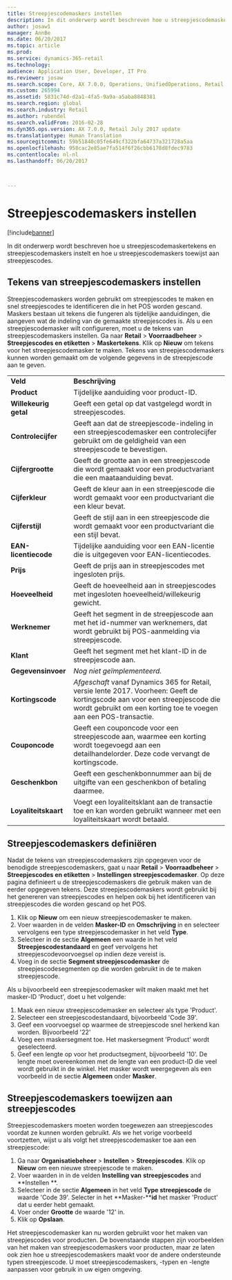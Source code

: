 ```yaml
---
title: Streepjescodemaskers instellen
description: In dit onderwerp wordt beschreven hoe u streepjescodemaskertekens en streepjescodemaskers instelt en hoe u streepjescodemaskers toewijst aan streepjescodes.
author: josaw1
manager: AnnBe
ms.date: 06/20/2017
ms.topic: article
ms.prod: 
ms.service: dynamics-365-retail
ms.technology: 
audience: Application User, Developer, IT Pro
ms.reviewer: josaw
ms.search.scope: Core, AX 7.0.0, Operations, UnifiedOperations, Retail
ms.custom: 265994
ms.assetid: 5831c74d-d2a1-4fa5-9a9a-a5aba8848381
ms.search.region: global
ms.search.industry: Retail
ms.author: rubendel
ms.search.validFrom: 2016-02-28
ms.dyn365.ops.version: AX 7.0.0, Retail July 2017 update
ms.translationtype: Human Translation
ms.sourcegitcommit: 59b51840c05fe649cf322bfa64737a321728a5aa
ms.openlocfilehash: 958cac2e85ae7fa514f6f26cbb6178d8fdec9783
ms.contentlocale: nl-nl
ms.lasthandoff: 06/20/2017



---
```


# <a name="set-up-bar-code-masks"></a>Streepjescodemaskers instellen

[!include[banner](includes/banner.md)]


In dit onderwerp wordt beschreven hoe u streepjescodemaskertekens en streepjescodemaskers instelt en hoe u streepjescodemaskers toewijst aan streepjescodes.

<a name="set-up-bar-code-mask-characters"></a>Tekens van streepjescodemaskers instellen
-------------------------------

Streepjescodemaskers worden gebruikt om streepjescodes te maken en snel streepjescodes te identificeren die in het POS worden gescand. Maskers bestaan uit tekens die fungeren als tijdelijke aanduidingen, die aangeven wat de indeling van de gemaakte streepjescodes is. Als u een streepjescodemasker wilt configureren, moet u de tekens van streepjescodemaskers instellen. Ga naar **Retail** &gt; **Voorraadbeheer** &gt; **Streepjescodes en etiketten** &gt; **Maskertekens**. Klik op **Nieuw** om tekens voor het streepjescodemasker te maken. Tekens van streepjescodemaskers kunnen worden gemaakt om de volgende gegevens in de streepjescode aan te geven.

|                      |                                                                                                                 |
|----------------------|-----------------------------------------------------------------------------------------------------------------|
| **Veld**            | **Beschrijving**                                                                                                 |
| **Product**          | Tijdelijke aanduiding voor product-ID.                                                                                     |
| **Willekeurig getal**       | Geeft een getal op dat vastgelegd wordt in streepjescodes.                                                  |
| **Controlecijfer**      | Geeft aan dat de streepjescode-indeling in een streepjescodemasker een controlecijfer gebruikt om de geldigheid van een streepjescode te bevestigen. |
| **Cijfergrootte**       | Geeft de grootte aan in een streepjescode die wordt gemaakt voor een productvariant die een maataanduiding bevat.                                 |
| **Cijferkleur**      | Geeft de kleur aan in een streepjescode die wordt gemaakt voor een productvariant die een kleur bevat.                               |
| **Cijferstijl**      | Geeft de stijl aan in een streepjescode die wordt gemaakt voor een productvariant die een stijl bevat.                             |
| **EAN-licentiecode** | Tijdelijke aanduiding voor een EAN-licentie die is uitgegeven voor EAN-licentiecodes.                                                       |
| **Prijs**            | Geeft de prijs aan in streepjescodes met ingesloten prijs.                                                                   |
| **Hoeveelheid**         | Geeft de hoeveelheid aan in streepjescodes met ingesloten hoeveelheid/willekeurig gewicht.                                                |
| **Werknemer**         | Geeft het segment in de streepjescode aan met het id-nummer van werknemers, dat wordt gebruikt bij POS-aanmelding via streepjescode.                                  |
| **Klant**         | Geeft het segment met het klant-ID in de streepjescode aan.                                                                                  |
| **Gegevensinvoer**       | *Nog niet geïmplementeerd.*                                                                                          |
| **Kortingscode**    | *Afgeschaft* vanaf Dynamics 365 for Retail, versie lente 2017. Voorheen: Geeft de kortingscode aan voor een streepjescode die wordt gebruikt om een korting toe te voegen aan een POS-transactie.                                                                   |
| **Couponcode**      | Geeft een couponcode voor een streepjescode aan, waarmee een korting wordt toegevoegd aan een detailhandelorder. Deze code vervangt de kortingscode.     |
| **Geschenkbon**        | Geeft een geschenkbonnummer aan bij de uitgifte van een geschenkbon of betaling daarmee.                                               |
| **Loyaliteitskaart**     | Voegt een loyaliteitsklant aan de transactie toe en kan worden gebruikt wanneer met een loyaliteitskaart wordt betaald.                             |

## <a name="define-bar-code-masks"></a>Streepjescodemaskers definiëren
Nadat de tekens van streepjescodemaskers zijn opgegeven voor de benodigde streepjescodemaskers, gaat u naar **Retail** &gt; **Voorraadbeheer** &gt; **Streepjescodes en etiketten** &gt; **Instellingen streepjescodemasker**. Op deze pagina definieert u de streepjescodemaskers die gebruik maken van de eerder opgegeven tekens. Deze streepjescodemaskers wordt gebruikt bij het genereren van streepjescodes en helpen ook bij het identificeren van streepjescodes die worden gescand op het POS.

1.  Klik op **Nieuw** om een nieuw streepjescodemasker te maken.
2.  Voer waarden in de velden **Masker-ID** en **Omschrijving** in en selecteer vervolgens een type streepjescodemasker in het veld **Type**.
3.  Selecteer in de sectie **Algemeen** een waarde in het veld **Streepjescodestandaard** en geef vervolgens het streepjescodevoorvoegsel op indien deze vereist is.
4.  Voeg in de sectie **Segment streepjescodemasker** de streepjescodesegmenten op die worden gebruikt in de te maken streepjescode.

Als u bijvoorbeeld een streepjescodemasker wilt maken maakt met het masker-ID 'Product', doet u het volgende:

1.  Maak een nieuw streepjescodemasker en selecteer als type 'Product'.
2.  Selecteer een streepjescodestandaard, bijvoorbeeld 'Code 39'.
3.  Geef een voorvoegsel op waarmee de streepjescode snel herkend kan worden. Bijvoorbeeld '22'
4.  Voeg een maskersegment toe. Het maskersegment 'Product' wordt geselecteerd.
5.  Geef een lengte op voor het productsegment, bijvoorbeeld '10'. De lengte moet overeenkomen met de lengte van een product-ID die veel wordt gebruikt in de winkel. Het masker wordt weergegeven als een voorbeeld in de sectie **Algemeen** onder **Masker**.

## <a name="assign-bar-code-masks-to-bar-codes"></a>Streepjescodemaskers toewijzen aan streepjescodes
Streepjescodemaskers moeten worden toegewezen aan streepjescodes voordat ze kunnen worden gebruikt. Als we het vorige voorbeeld voortzetten, wijst u als volgt het streepjescodemasker toe aan een streepjescode:

1.  Ga naar **Organisatiebeheer** &gt; **Instellen** &gt; **Streepjescodes**. Klik op **Nieuw** om een nieuwe streepjescode te maken.
2.  Voer waarden in in de velden **Instelling van** **streepjescodes** and **Instellen **.
3.  Selecteer in de sectie **Algemeen** in het veld **Type streepjescode** de waarde 'Code 39'. Selecter in het **Masker-****id** het masker 'Product' dat u eerder hebt gemaakt.
4.  Voer onder **Grootte** de waarde '12' in.
5.  Klik op **Opslaan**.

Het streepjescodemasker kan nu worden gebruikt voor het maken van streepjescodes voor producten. De bovenstaande stappen zijn voorbeelden van het maken van streepjescodemaskers voor producten, maar ze laten ook zien hoe u streepjescodemaskers maakt voor de andere ondersteunde typen streepjescode. U moet streepjescodemaskers, -typen en -lengte aanpassen voor gebruik in uw eigen omgeving.




